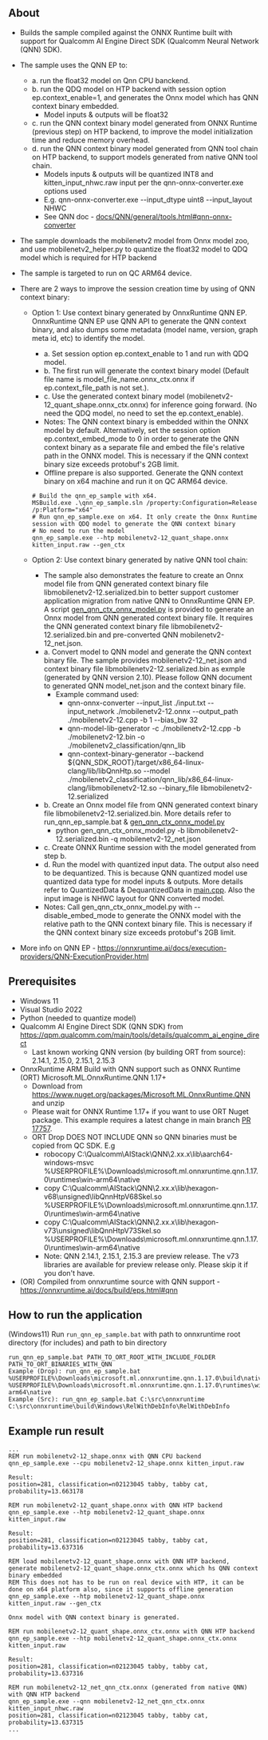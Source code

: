 ## About
- Builds the sample compiled against the ONNX Runtime built with support for Qualcomm AI Engine Direct SDK (Qualcomm Neural Network (QNN) SDK).
- The sample uses the QNN EP to:
  - a. run the float32 model on Qnn CPU banckend.
  - b. run the QDQ model on HTP backend with session option ep.context_enable=1, and generates the Onnx model which has QNN context binary embedded.
    - Model inputs & outputs will be float32
  - c. run the QNN context binary model generated from ONNX Runtime (previous step) on HTP backend, to improve the model initialization time and reduce memory overhead.
  - d. run the QNN context binary model generated from QNN tool chain on HTP backend, to support models generated from native QNN tool chain.
    - Models inputs & outputs will be quantized INT8 and kitten_input_nhwc.raw input per the qnn-onnx-converter.exe options used
    - E.g. qnn-onnx-converter.exe --input_dtype uint8 --input_layout NHWC
    - See QNN doc - [docs/QNN/general/tools.html#qnn-onnx-converter](https://docs.qualcomm.com/bundle/publicresource/topics/80-63442-50/tools.html#qnn-onnx-converter)
- The sample downloads the mobilenetv2 model from Onnx model zoo, and use mobilenetv2_helper.py to quantize the float32 model to QDQ model which is required for HTP backend
- The sample is targeted to run on QC ARM64 device.
- There are 2 ways to improve the session creation time by using of QNN context binary:
  - Option 1: Use context binary generated by OnnxRuntime QNN EP. OnnxRuntime QNN EP use QNN API to generate the QNN context binary, and also dumps some metadata (model name, version, graph meta id, etc) to identify the model.
    - a. Set session option ep.context_enable to 1 and run with QDQ model.
    - b. The first run will generate the context binary model (Default file name is model_file_name.onnx_ctx.onnx if ep.context_file_path is not set.).
    - c. Use the generated context binary model (mobilenetv2-12_quant_shape.onnx_ctx.onnx) for inference going forward. (No need the QDQ model, no need to set the ep.context_enable).
    - Notes: The QNN context binary is embedded within the ONNX model by default. Alternatively, set the session option ep.context_embed_mode to 0 in order to generate the QNN context binary as a separate file and embed the file's relative path in the ONNX model. This is necessary if the QNN context binary size exceeds protobuf's 2GB limit.
	- Offline prepare is also supported. Generate the QNN context binary on x64 machine and run it on QC ARM64 device.
    ```
	# Build the qnn_ep_sample with x64.
	MSBuild.exe .\qnn_ep_sample.sln /property:Configuration=Release /p:Platform="x64"
	# Run qnn_ep_sample.exe on x64. It only create the Onnx Runtime session with QDQ model to generate the QNN context binary
	# No need to run the model
	qnn_ep_sample.exe --htp mobilenetv2-12_quant_shape.onnx kitten_input.raw --gen_ctx
    ```
  
  - Option 2: Use context binary generated by native QNN tool chain:
    - The sample also demonstrates the feature to create an Onnx model file from QNN generated context binary file libmobilenetv2-12.serialized.bin to better support customer application migration from native QNN to OnnxRuntime QNN EP. A script [gen_qnn_ctx_onnx_model.py](https://github.com/microsoft/onnxruntime/tree/main/onnxruntime/python/tools/qnn/gen_qnn_ctx_onnx_model.py) is provided to generate an Onnx model from QNN generated context binary file. It requires the QNN generated context binary file libmobilenetv2-12.serialized.bin and pre-converted QNN mobilenetv2-12_net.json.
    - a. Convert model to QNN model and generate the QNN context binary file. The sample provides mobilenetv2-12_net.json and context binary file libmobilenetv2-12.serialized.bin as exmple (generated by QNN version 2.10). Please follow QNN document to generated QNN model_net.json and the context binary file.
      - Example command used:
        - qnn-onnx-converter --input_list ./input.txt --input_network ./mobilenetv2-12.onnx --output_path ./mobilenetv2-12.cpp -b 1 --bias_bw 32
        - qnn-model-lib-generator -c ./mobilenetv2-12.cpp -b ./mobilenetv2-12.bin -o ./mobilenetv2_classification/qnn_lib
        - qnn-context-binary-generator --backend ${QNN_SDK_ROOT}/target/x86_64-linux-clang/lib/libQnnHtp.so --model ./mobilenetv2_classification/qnn_lib/x86_64-linux-clang/libmobilenetv2-12.so --binary_file libmobilenetv2-12.serialized
    - b. Create an Onnx model file from QNN generated context binary file libmobilenetv2-12.serialized.bin. More details refer to run_qnn_ep_sample.bat & [gen_qnn_ctx_onnx_model.py](https://github.com/microsoft/onnxruntime/tree/main/onnxruntime/python/tools/qnn/gen_qnn_ctx_onnx_model.py)
	  - python gen_qnn_ctx_onnx_model.py -b libmobilenetv2-12.serialized.bin -q mobilenetv2-12_net.json
    - c. Create ONNX Runtime session with the model generated from step b.
	- d. Run the model with quantized input data. The output also need to be dequantized. This is because QNN quantized model use quantized data type for model inputs & outputs. More details refer to QuantizedData & DequantizedData in [main.cpp](https://github.com/microsoft/onnxruntime-inference-examples/blob/main/c_cxx/QNN_EP/mobilenetv2_classification/main.cpp). Also the input image is NHWC layout for QNN converted model.
    - Notes: Call gen_qnn_ctx_onnx_model.py with --disable_embed_mode to generate the ONNX model with the relative path to the QNN context binary file. This is necessary if the QNN context binary size exceeds protobuf's 2GB limit.

- More info on QNN EP - https://onnxruntime.ai/docs/execution-providers/QNN-ExecutionProvider.html

## Prerequisites
- Windows 11
- Visual Studio 2022
- Python (needed to quantize model)
- Qualcomm AI Engine Direct SDK (QNN SDK) from https://qpm.qualcomm.com/main/tools/details/qualcomm_ai_engine_direct
    - Last known working QNN version (by building ORT from source): 2.14.1, 2.15.0, 2.15.1, 2.15.3
- OnnxRuntime ARM Build with QNN support such as ONNX Runtime (ORT) Microsoft.ML.OnnxRuntime.QNN 1.17+
  - Download from https://www.nuget.org/packages/Microsoft.ML.OnnxRuntime.QNN and unzip
  - Please wait for ONNX Runtime 1.17+ if you want to use ORT Nuget package. This example requires a latest change in main branch [PR 17757](https://github.com/microsoft/onnxruntime/pull/17757).
  - ORT Drop DOES NOT INCLUDE QNN so QNN binaries must be copied from QC SDK. E.g
    - robocopy C:\Qualcomm\AIStack\QNN\2.xx.x\lib\aarch64-windows-msvc %USERPROFILE%\Downloads\microsoft.ml.onnxruntime.qnn.1.17.0\runtimes\win-arm64\native
    - copy C:\Qualcomm\AIStack\QNN\2.xx.x\lib\hexagon-v68\unsigned\libQnnHtpV68Skel.so %USERPROFILE%\Downloads\microsoft.ml.onnxruntime.qnn.1.17.0\runtimes\win-arm64\native
    - copy C:\Qualcomm\AIStack\QNN\2.xx.x\lib\hexagon-v73\unsigned\libQnnHtpV73Skel.so %USERPROFILE%\Downloads\microsoft.ml.onnxruntime.qnn.1.17.0\runtimes\win-arm64\native
	- Note: QNN 2.14.1, 2.15.1, 2.15.3 are preview release. The v73 libraries are available for preview release only. Please skip it if you don't have.
- (OR) Compiled from onnxruntime source with QNN support - https://onnxruntime.ai/docs/build/eps.html#qnn

## How to run the application
(Windows11) Run ```run_qnn_ep_sample.bat``` with path to onnxruntime root directory (for includes) and path to bin directory
```
run_qnn_ep_sample.bat PATH_TO_ORT_ROOT_WITH_INCLUDE_FOLDER PATH_TO_ORT_BINARIES_WITH_QNN
Example (Drop): run_qnn_ep_sample.bat %USERPROFILE%\Downloads\microsoft.ml.onnxruntime.qnn.1.17.0\build\native %USERPROFILE%\Downloads\microsoft.ml.onnxruntime.qnn.1.17.0\runtimes\win-arm64\native
Example (Src): run_qnn_ep_sample.bat C:\src\onnxruntime C:\src\onnxruntime\build\Windows\RelWithDebInfo\RelWithDebInfo
```

## Example run result
```
...
REM run mobilenetv2-12_shape.onnx with QNN CPU backend
qnn_ep_sample.exe --cpu mobilenetv2-12_shape.onnx kitten_input.raw

Result:
position=281, classification=n02123045 tabby, tabby cat, probability=13.663178

REM run mobilenetv2-12_quant_shape.onnx with QNN HTP backend
qnn_ep_sample.exe --htp mobilenetv2-12_quant_shape.onnx kitten_input.raw

Result:
position=281, classification=n02123045 tabby, tabby cat, probability=13.637316

REM load mobilenetv2-12_quant_shape.onnx with QNN HTP backend, generate mobilenetv2-12_quant_shape.onnx_ctx.onnx which hs QNN context binary embedded
REM This does not has to be run on real device with HTP, it can be done on x64 platform also, since it supports offline generation
qnn_ep_sample.exe --htp mobilenetv2-12_quant_shape.onnx kitten_input.raw --gen_ctx

Onnx model with QNN context binary is generated.

REM run mobilenetv2-12_quant_shape.onnx_ctx.onnx with QNN HTP backend
qnn_ep_sample.exe --htp mobilenetv2-12_quant_shape.onnx_ctx.onnx kitten_input.raw

Result:
position=281, classification=n02123045 tabby, tabby cat, probability=13.637316

REM run mobilenetv2-12_net_qnn_ctx.onnx (generated from native QNN) with QNN HTP backend
qnn_ep_sample.exe --qnn mobilenetv2-12_net_qnn_ctx.onnx kitten_input_nhwc.raw
position=281, classification=n02123045 tabby, tabby cat, probability=13.637315
...
```